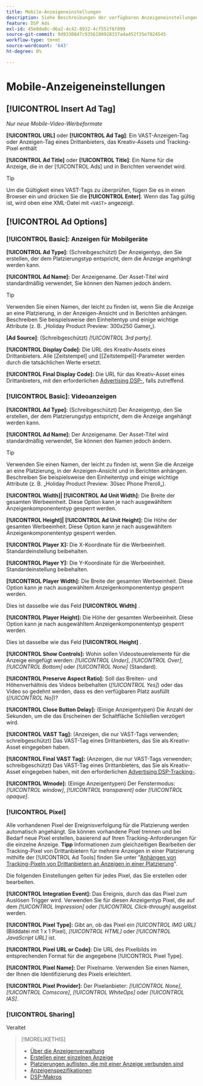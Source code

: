 ```yaml
---
title: Mobile-Anzeigeneinstellungen
description: Siehe Beschreibungen der verfügbaren Anzeigeneinstellungen für Mobile-Anzeigen.
feature: DSP Ads
exl-id: 45e8da8c-d6a2-4c42-8932-4cf551f6f899
source-git-commit: 9d9330847c9356180928337a4a452f35e7024545
workflow-type: tm+mt
source-wordcount: '643'
ht-degree: 0%

---
```


# Mobile-Anzeigeneinstellungen

## [!UICONTROL Insert Ad Tag]

*Nur neue Mobile-Video-Werbeformate*

**[!UICONTROL URL]** oder **[!UICONTROL Ad Tag]**: Ein VAST-Anzeigen-Tag oder Anzeigen-Tag eines Drittanbieters, das Kreativ-Assets und Tracking-Pixel enthält

**[!UICONTROL Ad Title]** oder **[!UICONTROL Title]**: Ein Name für die Anzeige, die in der [!UICONTROL Ads] und in Berichten verwendet wird.

>[!TIP]
>
> Um die Gültigkeit eines VAST-Tags zu überprüfen, fügen Sie es in einen Browser ein und drücken Sie die **[!UICONTROL Enter]**. Wenn das Tag gültig ist, wird oben eine XML-Datei mit `<VAST>` angezeigt.

## [!UICONTROL Ad Options]

### [!UICONTROL Basic]: Anzeigen für Mobilgeräte

**[!UICONTROL Ad Type]:** (Schreibgeschützt) Der Anzeigentyp, den Sie erstellen, der dem Platzierungstyp entspricht, dem die Anzeige angehängt werden kann.

**[!UICONTROL Ad Name]:** Der Anzeigename. Der Asset-Titel wird standardmäßig verwendet, Sie können den Namen jedoch ändern.

>[!TIP]
>
> Verwenden Sie einen Namen, der leicht zu finden ist, wenn Sie die Anzeige an eine Platzierung, in der Anzeigen-Ansicht und in Berichten anhängen. Beschreiben Sie beispielsweise den Einheitentyp und einige wichtige Attribute (z. B. „Holiday Product Preview: 300x250 Gamer„).

**\[Ad Source\]**: (Schreibgeschützt) *[!UICONTROL 3rd party]*.

**[!UICONTROL Display Code]:** Die URL des Kreativ-Assets eines Drittanbieters. Alle [Zeitstempel] und [[Zeitstempel]]-Parameter werden durch die tatsächlichen Werte ersetzt.

**[!UICONTROL Final Display Code]:** Die URL für das Kreativ-Asset eines Drittanbieters, mit den erforderlichen [Advertising DSP-](/help/dsp/campaign-management/macros.md), falls zutreffend.

### [!UICONTROL Basic]: Videoanzeigen

**[!UICONTROL Ad Type]:** (Schreibgeschützt) Der Anzeigentyp, den Sie erstellen, der dem Platzierungstyp entspricht, dem die Anzeige angehängt werden kann.

**[!UICONTROL Ad Name]:** Der Anzeigename. Der Asset-Titel wird standardmäßig verwendet, Sie können den Namen jedoch ändern.

>[!TIP]
>
> Verwenden Sie einen Namen, der leicht zu finden ist, wenn Sie die Anzeige an eine Platzierung, in der Anzeigen-Ansicht und in Berichten anhängen. Beschreiben Sie beispielsweise den Einheitentyp und einige wichtige Attribute (z. B. „Holiday Product Preview: 30sec Phone Preroll„).

**[!UICONTROL Width]| [!UICONTROL Ad Unit Width]:** Die Breite der gesamten Werbeeinheit. Diese Option kann je nach ausgewähltem Anzeigenkomponententyp gesperrt werden.

**[!UICONTROL Height]| [!UICONTROL Ad Unit Height]:** Die Höhe der gesamten Werbeeinheit. Diese Option kann je nach ausgewähltem Anzeigenkomponententyp gesperrt werden.

**[!UICONTROL Player X]:** Die X-Koordinate für die Werbeeinheit. Standardeinstellung beibehalten.

**[!UICONTROL Player Y]:** Die Y-Koordinate für die Werbeeinheit. Standardeinstellung beibehalten.

**[!UICONTROL Player Width]:** Die Breite der gesamten Werbeeinheit. Diese Option kann je nach ausgewähltem Anzeigenkomponententyp gesperrt werden.

Dies ist dasselbe wie das Feld **[!UICONTROL Width]** .

**[!UICONTROL Player Height]:** Die Höhe der gesamten Werbeeinheit. Diese Option kann je nach ausgewähltem Anzeigenkomponententyp gesperrt werden.

Dies ist dasselbe wie das Feld **[!UICONTROL Height]** .

**[!UICONTROL Show Controls]:** Wohin sollen Videosteuerelemente für die Anzeige eingefügt werden: *[!UICONTROL Under]*, *[!UICONTROL Over]*, *[!UICONTROL Bottom]* oder *[!UICONTROL None]* (Standard).

**[!UICONTROL Preserve Aspect Ratio]:** Soll das Breiten- und Höhenverhältnis des Videos beibehalten (*[!UICONTROL Yes]*) oder das Video so gedehnt werden, dass es den verfügbaren Platz ausfüllt (*[!UICONTROL No]*)?

**[!UICONTROL Close Button Delay]:** (Einige Anzeigentypen) Die Anzahl der Sekunden, um die das Erscheinen der Schaltfläche Schließen verzögert wird.

**[!UICONTROL VAST Tag]:** (Anzeigen, die nur VAST-Tags verwenden; schreibgeschützt) Das VAST-Tag eines Drittanbieters, das Sie als Kreativ-Asset eingegeben haben.

**[!UICONTROL Final VAST Tag]:** (Anzeigen, die nur VAST-Tags verwenden; schreibgeschützt) Das VAST-Tag eines Drittanbieters, das Sie als Kreativ-Asset eingegeben haben, mit den erforderlichen [Advertising DSP-Tracking-](/help/dsp/campaign-management/macros.md).

**[!UICONTROL Wmode]:** (Einige Anzeigentypen) Der Fenstermodus: *[!UICONTROL window]*, *[!UICONTROL transparent]* oder *[!UICONTROL opaque]*.

### [!UICONTROL Pixel]

Alle vorhandenen Pixel der Ereignisverfolgung für die Platzierung werden automatisch angehängt. Sie können vorhandene Pixel trennen und bei Bedarf neue Pixel erstellen, basierend auf Ihren Tracking-Anforderungen für die einzelne Anzeige. **Tipp** Informationen zum gleichzeitigen Bearbeiten der Tracking-Pixel von Drittanbietern für mehrere Anzeigen in einer Platzierung mithilfe der [!UICONTROL Ad Tools] finden Sie unter &quot;[Anhängen von Tracking-Pixeln von Drittanbietern an Anzeigen in einer Platzierung](/help/dsp/campaign-management/ads/ad-pixel-attach-detach.md#attach-pixels-ads)&quot;.

Die folgenden Einstellungen gelten für jedes Pixel, das Sie erstellen oder bearbeiten.

**[!UICONTROL Integration Event]:** Das Ereignis, durch das das Pixel zum Auslösen Trigger wird. Verwenden Sie für diesen Anzeigentyp Pixel, die auf dem *[!UICONTROL Impression]* oder *[!UICONTROL Click-through]* ausgelöst werden.

**[!UICONTROL Pixel Type]:** Gibt an, ob das Pixel ein *[!UICONTROL IMG URL]* (Bilddatei mit 1 x 1 Pixel), *[!UICONTROL HTML]* oder *[!UICONTROL JavaScript URL]* ist.

**[!UICONTROL Pixel URL or Code]:** Die URL des Pixelbilds im entsprechenden Format für die angegebene [!UICONTROL Pixel Type].

**[!UICONTROL Pixel Name]:** Der Pixelname. Verwenden Sie einen Namen, der Ihnen die Identifizierung des Pixels erleichtert.

**[!UICONTROL Pixel Provider]:** Der Pixelanbieter: *[!UICONTROL None]*, *[!UICONTROL Comscore]*, *[!UICONTROL WhiteOps]* oder *[!UICONTROL IAS]*.

### [!UICONTROL Sharing]

Veraltet

>[!MORELIKETHIS]
>
>* [Über die Anzeigenverwaltung](ad-about.md)
>* [Erstellen einer einzelnen Anzeige](ad-create.md)
>* [Platzierungen auflisten, die mit einer Anzeige verbunden sind](/help/dsp/campaign-management/ads/ad-list-placements.md)
>* [Anzeigenspezifikationen](ad-specs.md)
>* [DSP-Makros](/help/dsp/campaign-management/macros.md)
